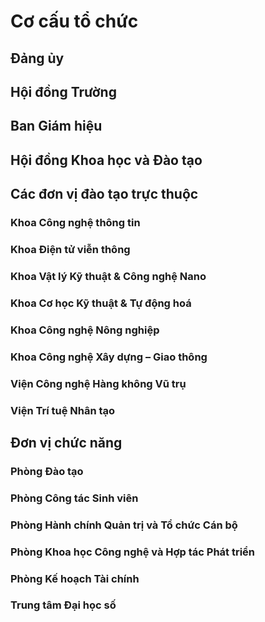 # Cơ cấu tổ chức

## Đảng ủy

## Hội đồng Trường

## Ban Giám hiệu

## Hội đồng Khoa học và Đào tạo

## Các đơn vị đào tạo trực thuộc

### Khoa Công nghệ thông tin
### Khoa Điện tử viễn thông
### Khoa Vật lý Kỹ thuật & Công nghệ Nano
### Khoa Cơ học Kỹ thuật & Tự động hoá
### Khoa Công nghệ Nông nghiệp
### Khoa Công nghệ Xây dựng – Giao thông
### Viện Công nghệ Hàng không Vũ trụ
### Viện Trí tuệ Nhân tạo

## Đơn vị chức năng

### Phòng Đào tạo
### Phòng Công tác Sinh viên
### Phòng Hành chính Quản trị và Tổ chức Cán bộ
### Phòng Khoa học Công nghệ và Hợp tác Phát triển
### Phòng Kế hoạch Tài chính
### Trung tâm Đại học số
